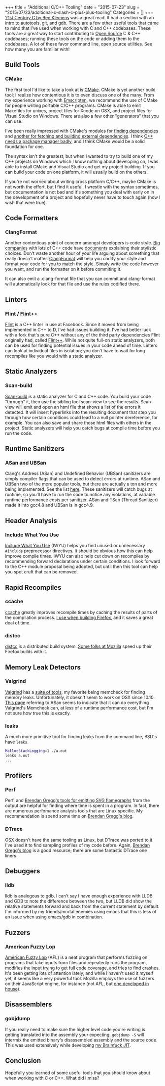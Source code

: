 +++
title = "Additional C/C++ Tooling"
date = "2015-07-23"
slug = "2015/07/23/additional-c-slash-c-plus-plus-tooling"
Categories = []
+++
[21st Century C by Ben Klemens](http://shop.oreilly.com/product/0636920025108.do)
was a great read. It had a section with an
intro to autotools, git, and gdb.
There are a few other useful tools that came to mind that I've used when
working with C and C++ codebases. These tools are a great way to start
contributing to
[Open Source](https://github.com/nickdesaulniers/What-Open-Source-Means-To-Me#what-open-source-means-to-me)
C & C++ codebases; running these tools on
the code or adding them to the codebases.  A lot of these favor command line,
open source utilities. See how many you are familiar with!

## Build Tools
### CMake
The first tool I'd like to take a look at is
[CMake](http://www.cmake.org/overview/).  CMake is yet another build tool; I
realize how contentious it is to even discuss one of the many.  From my
experience working with
[Emscripten](https://kripken.github.io/emscripten-site/docs/introducing_emscripten/about_emscripten.html),
we recommend the use of CMake for people
writing portable C/C++ programs.  CMake is able to emit Makefiles for unixes,
project files for Xcode on OSX, and project files for Visual Studio on Windows.
There are also a few other "generators" that you can use.

I've been really impressed with CMake's modules for
[finding dependencies](http://www.cmake.org/cmake/help/v3.0/command/find_package.html)
and
[another for fetching and building external dependencies](http://www.cmake.org/cmake/help/v3.0/module/ExternalProject.html).
I think
[C++ needs a package manager badly](https://www.youtube.com/watch?v=nshzjMDD79w),
and I think CMake would be a solid foundation for one.

The syntax isn't the greatest, but when I wanted to try to build one of my C++
projects on Windows which I know nothing about developing on, I was able to
install CMake and Visual Studio and get my project building.  If you can build
your code on one platform, it will usually build on the others.

If you're not worried about writing cross platform C/C++, maybe CMake is not
worth the effort, but I find it useful.  I wrestle with the syntax sometimes,
but documentation is not bad and it's something you deal with early on in the
development of a project and hopefully never have to touch again (how I wish
that were true).

## Code Formatters
### ClangFormat
Another contentious point of concern amongst developers is code style.
[Big companies](http://google-styleguide.googlecode.com/svn/trunk/cppguide.html)
with lots of C++ code have
[documents](https://developer.mozilla.org/en-US/docs/Mozilla/Developer_guide/Coding_Style#CC_practices)
explaining their stylistic choices.  Don't waste another hour of your life
arguing about something that really doesn't matter.
[ClangFormat](http://clang.llvm.org/docs/ClangFormat.html) will help you
codify your style and format your code for you to match the style.  Simply
write the code however you want, and run the formatter on it before commiting
it.

It can also emit a .clang-format file that you can commit and clang-format will automatically look for that file and use the rules codified there.

## Linters
### Flint / Flint++
[Flint](https://github.com/facebook/flint) is a C++ linter in use at Facebook.
Since it moved from being
implemented in C++ to D, I've had issues building it.  I've had better luck
with a fork that's pure C++ without any of the third party dependencies Flint
originally had, called
[Flint++](https://github.com/L2Program/FlintPlusPlus).  While not quite full-on
static analyzers, both can be used for finding potential issues in your code
ahead of time. Linters can look at individual files in isolation; you don't
have to wait for long recompiles like you would with a static analyzer.

## Static Analyzers
### Scan-build
[Scan-build](http://clang-analyzer.llvm.org/scan-build.html) is a static
analyzer for C and C++ code.  You build your code "through" it, then use the
sibling tool scan-view to see the results.  Scan-view will emit and open an
html file that shows a list of the errors it detected.  It will insert
hyperlinks into the resulting document that step you through how certain
conditions could lead to a null pointer dereference, for example.  You can also
save and share those html files with others in the project. Static analyzers
will help you catch bugs at compile time before you run the code.

## Runtime Sanitizers
### ASan and UBSan
Clang's Address (ASan) and Undefined Behavior (UBSan) sanitizers are simply
compiler flags that can be used to detect errors at runtime.  ASan and UBSan
two of the more popular tools, but there are actually a ton and more being
implemented.  See the list
[here](http://clang.llvm.org/docs/UsersManual.html#controlling-code-generation).
These sanitizers will catch bugs at runtime, so you'll have to run the code
to notice any violations, at variable runtime performance costs per sanitizer.
ASan and TSan (Thread Sanitizer) made it into gcc4.8 and UBSan is in gcc4.9.

## Header Analysis
### Include What You Use
[Include What You Use](https://github.com/include-what-you-use/include-what-you-use)
(IWYU) helps you find unused or unnecessary `#include` preprocessor directives.
It should be obvious how this can help improve compile times. IWYU can also
help cut down on recompiles by recommending forward declarations under certain
conditions.
I look forward to the C++ module proposal being adopted, but until then this
tool can help you spot cruft that can be removed.

## Rapid Recompiles
### ccache
[ccache](https://ccache.samba.org/) greatly improves recompile times by caching
the results of parts of the compilation process.
[I use when building Firefox](https://github.com/nickdesaulniers/dotfiles/blob/49984b3e82022e5ce82e778fc8ce990f8e1e554a/.mozconfig#L1),
and it saves a great deal of time.

### distcc
[distcc](https://github.com/distcc/distcc) is a distributed build system.
[Some folks at Mozilla](http://blog.dholbert.org/) speed up their Firefox builds with it.

## Memory Leak Detectors
### Valgrind
[Valgrind](http://valgrind.org/info/about.html) has a
[suite of tools](http://valgrind.org/info/about.html), my
favorite being memcheck for finding memory leaks. Unfortunately, it doesn't
seem to work on OSX since 10.10.
[This page](https://code.google.com/p/address-sanitizer/wiki/ComparisonOfMemoryTools)
referring to ASan seems to indicate that it can do everything Valgrind's
Memcheck can, at less of a runtime performance cost, but I'm not sure how true
this is exactly.

### leaks
A much more primitive tool for finding leaks from the command line, BSD's have
`leaks`.

```bash
MallocStackLogging=1 ./a.out
leaks a.out
...
```

## Profilers
### Perf
Perf, and
[Brendan Gregg's tools for emitting SVG flamegraphs](http://www.brendangregg.com/flamegraphs.html)
from the output
are helpful for finding where time is spent in a program. In fact, there are
numerous perfomance analysis tools that are Linux specific.  My recommendation
is spend some time on [Brendan Gregg's blog](http://www.brendangregg.com/linuxperf.html).

### DTrace
OSX doesn't have the same tooling as Linux, but DTrace was ported to it.  I've
used it to find sampling profiles of my code before. Again,
[Brendan Gregg's blog](http://www.brendangregg.com/dtrace.html) is a good
resource; there are some fantastic DTrace one liners.

## Debuggers
### lldb
lldb is analogous to gdb.  I can't say I have enough experience with LLDB and GDB to note the difference between the two, but LLDB did show the relative statements forward and back from the current statement by default.  I'm informed by my friends/mortal enemies using emacs that this is less of an issue when using emacs/gdb in combination.

## Fuzzers
### American Fuzzy Lop
[American Fuzzy Lop](http://lcamtuf.coredump.cx/afl/) (AFL) is a neat program
that performs fuzzing on programs
that take inputs from files and repeatedly runs the program, modifies the
input trying to get full code coverage, and tries to find crashes.  It's been
getting lots of attention lately, and while I haven't used it myself yet, it
seems like a very powerful tool. Mozilla employs the use of fuzzers on their
JavaScript engine, for instance (not AFL, but
[one developed in house](http://www.squarefree.com/2007/08/02/introducing-jsfunfuzz/)).

## Disassemblers
### gobjdump
If you really need to make sure the higher level code you're writing is getting
translated into the assembly your expecting, `gobjdump -S` will intermix the
emitted binary's disassembled assembly and the source code.  This was used
extensively while developing [my Brainfuck JIT](/blog/2015/05/25/interpreter-compiler-jit/).

## Conclusion
Hopefully you learned of some useful tools that you should know about when
working with C or C++.  What did I miss?


